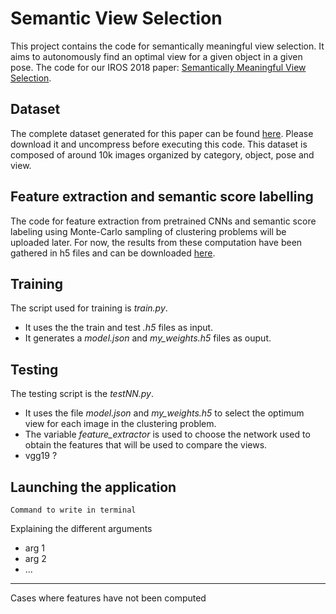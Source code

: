 # Semantic View Selection
This project contains the code for semantically meaningful view selection. It aims to autonomously find an optimal view for a given object in a given pose.
The code for our IROS 2018 paper: [Semantically Meaningful View Selection](https://arxiv.org/abs/1807.10303).

## Dataset
The complete dataset generated for this paper can be found [here](https://github.com/jorisguerin/SemanticViewSelection_dataset). Please download it and uncompress before executing this code.
This dataset is composed of around 10k images organized by category, object, pose and view.

## Feature extraction and semantic score labelling
The code for feature extraction from pretrained CNNs  and semantic score labeling using Monte-Carlo sampling of clustering problems will be uploaded later. For now, the results from these computation have been gathered in h5 files and can be downloaded [here](https://drive.google.com/drive/folders/1qQCI0ITyAUqYdkio2VnpiHKx2idZwlwH?usp=sharing).

## Training
The script used for training is *train.py*.
* It uses the the train and test *.h5* files as input.
* It generates a *model.json* and *my_weights.h5* files as ouput.

## Testing
The testing script is the *testNN.py*.
* It uses the file *model.json* and *my_weights.h5* to select the optimum view for each image in the clustering problem. 
* The variable *feature_extractor* is used to choose the network used to obtain the features that will be used to compare the views.
* vgg19 ?

## Launching the application
```
Command to write in terminal
``` 
Explaining the different arguments
* arg 1 
* arg 2 
* ...
***
Cases where features have not been computed
